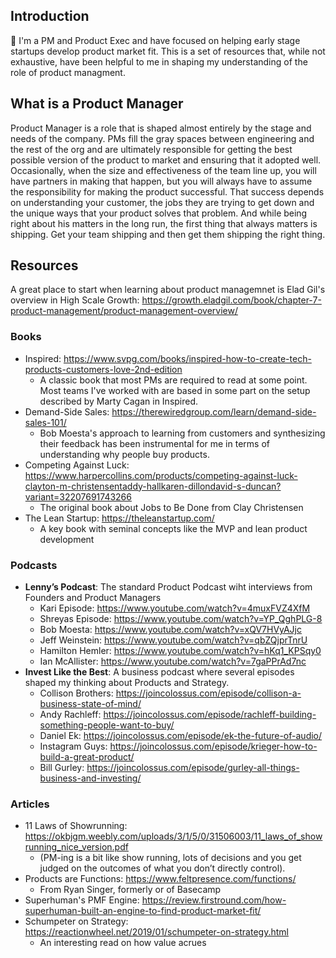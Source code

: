 ## Introduction
👋 I'm a PM and Product Exec and have focused on helping early stage startups develop product market fit. This is a set of resources that, while not exhaustive, have been helpful to me in shaping my understanding of the role of product managment. 

## What is a Product Manager
Product Manager is a role that is shaped almost entirely by the stage and needs of the company. PMs fill the gray spaces between engineering and the rest of the org and are ultimately responsible for getting the best possible version of the product to market and ensuring that it adopted well. Occasionally, when the size and effectiveness of the team line up, you will have partners in making that happen, but you will always have to assume the responsibility for making the product successful. That success depends on understanding your customer, the jobs they are trying to get down and the unique ways that your product solves that problem. And while being right about his matters in the long run, the first thing that always matters is shipping. Get your team shipping and then get them shipping the right thing.

## Resources
A great place to start when learning about product managemnet is Elad Gil's overview in High Scale Growth: https://growth.eladgil.com/book/chapter-7-product-management/product-management-overview/

### Books
- Inspired: https://www.svpg.com/books/inspired-how-to-create-tech-products-customers-love-2nd-edition
  - A classic book that most PMs are required to read at some point. Most teams I've worked with are based in some part on the setup described by Marty Cagan in Inspired.
- Demand-Side Sales: https://therewiredgroup.com/learn/demand-side-sales-101/
  - Bob Moesta's approach to learning from customers and synthesizing their feedback has been instrumental for me in terms of understanding why people buy products.
- Competing Against Luck: https://www.harpercollins.com/products/competing-against-luck-clayton-m-christensentaddy-hallkaren-dillondavid-s-duncan?variant=32207691743266
  - The original book about Jobs to Be Done from Clay Christensen
- The Lean Startup: https://theleanstartup.com/
  - A key book with seminal concepts like the MVP and lean product development 
   
### Podcasts
- **Lenny’s Podcast**: The standard Product Podcast wiht interviews from Founders and Product Managers 
    - Kari Episode: https://www.youtube.com/watch?v=4muxFVZ4XfM 
    - Shreyas Episode: https://www.youtube.com/watch?v=YP_QghPLG-8 
    - Bob Moesta: https://www.youtube.com/watch?v=xQV7HVyAJjc
    - Jeff Weinstein: https://www.youtube.com/watch?v=qbZQjprTnrU
    - Hamilton Hemler: https://www.youtube.com/watch?v=hKq1_KPSqy0
    - Ian McAllister: https://www.youtube.com/watch?v=7gaPPrAd7nc
- **Invest Like the Best**: A business podcast where several episodes shaped my thinking about Products and Strategy.
  - Collison Brothers: https://joincolossus.com/episode/collison-a-business-state-of-mind/
  - Andy Rachleff: https://joincolossus.com/episode/rachleff-building-something-people-want-to-buy/
  - Daniel Ek: https://joincolossus.com/episode/ek-the-future-of-audio/
  - Instagram Guys: https://joincolossus.com/episode/krieger-how-to-build-a-great-product/
  - Bill Gurley: https://joincolossus.com/episode/gurley-all-things-business-and-investing/

### Articles
- 11 Laws of Showrunning: https://okbjgm.weebly.com/uploads/3/1/5/0/31506003/11_laws_of_showrunning_nice_version.pdf  
  - (PM-ing is a bit like show running, lots of decisions and you get judged on the outcomes of what you don’t directly control).
- Products are Functions: https://www.feltpresence.com/functions/
  - From Ryan Singer, formerly or of Basecamp 
- Superhuman's PMF Engine: https://review.firstround.com/how-superhuman-built-an-engine-to-find-product-market-fit/
- Schumpeter on Strategy: https://reactionwheel.net/2019/01/schumpeter-on-strategy.html
  - An interesting read on how value acrues
